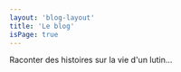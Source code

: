 ```yaml
---
layout: 'blog-layout'
title: 'Le blog'
isPage: true
---
```

Raconter des histoires sur la vie d'un lutin...


